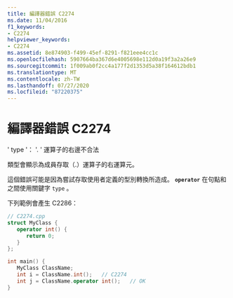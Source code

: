 ```yaml
---
title: 編譯器錯誤 C2274
ms.date: 11/04/2016
f1_keywords:
- C2274
helpviewer_keywords:
- C2274
ms.assetid: 8e874903-f499-45ef-8291-f821eee4cc1c
ms.openlocfilehash: 5907664ba367d6e4005698e112d0a19f3a2a26e9
ms.sourcegitcommit: 1f009ab0f2cc4a177f2d1353d5a38f164612bdb1
ms.translationtype: MT
ms.contentlocale: zh-TW
ms.lasthandoff: 07/27/2020
ms.locfileid: "87220375"
---
```

# <a name="compiler-error-c2274"></a>編譯器錯誤 C2274

' type '： '. ' 運算子的右邊不合法

類型會顯示為成員存取（.）運算子的右運算元。

這個錯誤可能是因為嘗試存取使用者定義的型別轉換所造成。 **`operator`** 在句點和之間使用關鍵字 `type` 。

下列範例會產生 C2286：

```cpp
// C2274.cpp
struct MyClass {
   operator int() {
      return 0;
   }
};

int main() {
   MyClass ClassName;
   int i = ClassName.int();   // C2274
   int j = ClassName.operator int();   // OK
}
```
